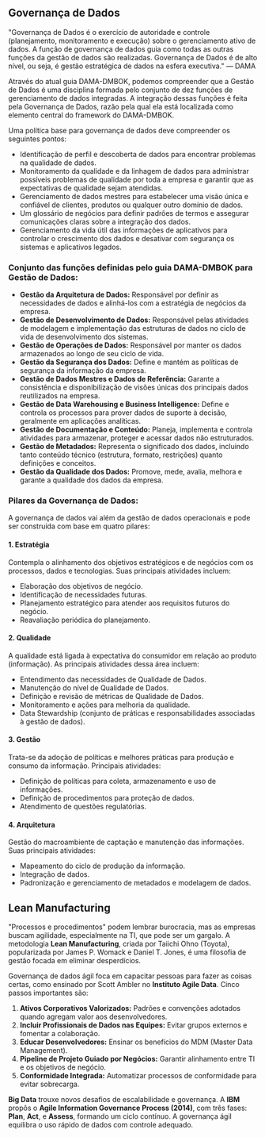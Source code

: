 ## Governança de Dados

"Governança de Dados é o exercício de autoridade e controle (planejamento, monitoramento e execução) sobre o gerenciamento ativo de dados. A função de governança de dados guia como todas as outras funções da gestão de dados são realizadas. Governança de Dados é de alto nível, ou seja, é gestão estratégica de dados na esfera executiva." — DAMA

Através do atual guia DAMA-DMBOK, podemos compreender que a Gestão de Dados é uma disciplina formada pelo conjunto de dez funções de gerenciamento de dados integradas. A integração dessas funções é feita pela Governança de Dados, razão pela qual ela está localizada como elemento central do framework do DAMA-DMBOK.

Uma política base para governança de dados deve compreender os seguintes pontos:

- Identificação de perfil e descoberta de dados para encontrar problemas na qualidade de dados.
- Monitoramento da qualidade e da linhagem de dados para administrar possíveis problemas de qualidade por toda a empresa e garantir que as expectativas de qualidade sejam atendidas.
- Gerenciamento de dados mestres para estabelecer uma visão única e confiável de clientes, produtos ou qualquer outro domínio de dados.
- Um glossário de negócios para definir padrões de termos e assegurar comunicações claras sobre a integração dos dados.
- Gerenciamento da vida útil das informações de aplicativos para controlar o crescimento dos dados e desativar com segurança os sistemas e aplicativos legados.

### Conjunto das funções definidas pelo guia DAMA-DMBOK para Gestão de Dados:

- **Gestão da Arquitetura de Dados:** Responsável por definir as necessidades de dados e alinhá-los com a estratégia de negócios da empresa.
- **Gestão de Desenvolvimento de Dados:** Responsável pelas atividades de modelagem e implementação das estruturas de dados no ciclo de vida de desenvolvimento dos sistemas.
- **Gestão de Operações de Dados:** Responsável por manter os dados armazenados ao longo de seu ciclo de vida.
- **Gestão da Segurança dos Dados:** Define e mantém as políticas de segurança da informação da empresa.
- **Gestão de Dados Mestres e Dados de Referência:** Garante a consistência e disponibilização de visões únicas dos principais dados reutilizados na empresa.
- **Gestão de Data Warehousing e Business Intelligence:** Define e controla os processos para prover dados de suporte à decisão, geralmente em aplicações analíticas.
- **Gestão de Documentação e Conteúdo:** Planeja, implementa e controla atividades para armazenar, proteger e acessar dados não estruturados.
- **Gestão de Metadados:** Representa o significado dos dados, incluindo tanto conteúdo técnico (estrutura, formato, restrições) quanto definições e conceitos.
- **Gestão da Qualidade dos Dados:** Promove, mede, avalia, melhora e garante a qualidade dos dados da empresa.

### Pilares da Governança de Dados:

A governança de dados vai além da gestão de dados operacionais e pode ser construída com base em quatro pilares:

#### 1. Estratégia
Contempla o alinhamento dos objetivos estratégicos e de negócios com os processos, dados e tecnologias. Suas principais atividades incluem:

- Elaboração dos objetivos de negócio.
- Identificação de necessidades futuras.
- Planejamento estratégico para atender aos requisitos futuros do negócio.
- Reavaliação periódica do planejamento.

#### 2. Qualidade
A qualidade está ligada à expectativa do consumidor em relação ao produto (informação). As principais atividades dessa área incluem:

- Entendimento das necessidades de Qualidade de Dados.
- Manutenção do nível de Qualidade de Dados.
- Definição e revisão de métricas de Qualidade de Dados.
- Monitoramento e ações para melhoria da qualidade.
- Data Stewardship (conjunto de práticas e responsabilidades associadas à gestão de dados).

#### 3. Gestão
Trata-se da adoção de políticas e melhores práticas para produção e consumo da informação. Principais atividades:

- Definição de políticas para coleta, armazenamento e uso de informações.
- Definição de procedimentos para proteção de dados.
- Atendimento de questões regulatórias.

#### 4. Arquitetura
Gestão do macroambiente de captação e manutenção das informações. Suas principais atividades:

- Mapeamento do ciclo de produção da informação.
- Integração de dados.
- Padronização e gerenciamento de metadados e modelagem de dados.

## Lean Manufacturing

"Processos e procedimentos" podem lembrar burocracia, mas as empresas buscam agilidade, especialmente na TI, que pode ser um gargalo. A metodologia **Lean Manufacturing**, criada por Taiichi Ohno (Toyota), popularizada por James P. Womack e Daniel T. Jones, é uma filosofia de gestão focada em eliminar desperdícios.

Governança de dados ágil foca em capacitar pessoas para fazer as coisas certas, como ensinado por Scott Ambler no **Instituto Agile Data**. Cinco passos importantes são:

1. **Ativos Corporativos Valorizados:** Padrões e convenções adotados quando agregam valor aos desenvolvedores.
2. **Incluir Profissionais de Dados nas Equipes:** Evitar grupos externos e fomentar a colaboração.
3. **Educar Desenvolvedores:** Ensinar os benefícios do MDM (Master Data Management).
4. **Pipeline de Projeto Guiado por Negócios:** Garantir alinhamento entre TI e os objetivos de negócio.
5. **Conformidade Integrada:** Automatizar processos de conformidade para evitar sobrecarga.

**Big Data** trouxe novos desafios de escalabilidade e governança. A **IBM** propôs o **Agile Information Governance Process (2014)**, com três fases: **Plan**, **Act**, e **Assess**, formando um ciclo contínuo. A governança ágil equilibra o uso rápido de dados com controle adequado.

